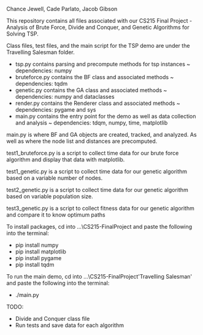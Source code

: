 Chance Jewell, Cade Parlato, Jacob Gibson

This repository contains all files associated with our CS215 Final Project - Analysis of Brute Force, Divide and Conquer, and Genetic Algorithms for Solving TSP.

Class files, test files, and the main script for the TSP demo are under the Travelling Salesman folder.

- tsp.py contains parsing and precompute methods for tsp instances ~ dependencies: numpy
- bruteforce.py contains the BF class and associated methods ~ dependencies: tqdm
- genetic.py contains the GA class and associated methods ~ dependencies: numpy and dataclasses
- render.py contains the Renderer class and associated methods ~ dependencies: pygame and sys
- main.py contains the entry point for the demo as well as data collection and analysis ~ dependencies: tdqm, numpy, time, matplotlib

main.py is where BF and GA objects are created, tracked, and analyzed. As well as where the node list and distances are precomputed.

test1_bruteforce.py is a script to collect time data for our brute force algorithm and display that data with matplotlib.

test1_genetic.py is a script to collect time data for our genetic algorithm based on a variable number of nodes.

test2_genetic.py is a script to collect time data for our genetic algorithm based on variable population size.

test3_genetic.py is a script to collect fitness data for our genetic algorithm and compare it to know optimum paths

To install packages, cd into ...\CS215-FinalProject and paste the following into the terminal:
- pip install numpy
- pip install matplotlib
- pip install pygame
- pip install tqdm

To run the main demo, cd into ...\CS215-FinalProject\'Travelling Salesman' and paste the following into the terminal:
- ./main.py

TODO:
  - Divide and Conquer class file
  - Run tests and save data for each algorithm
